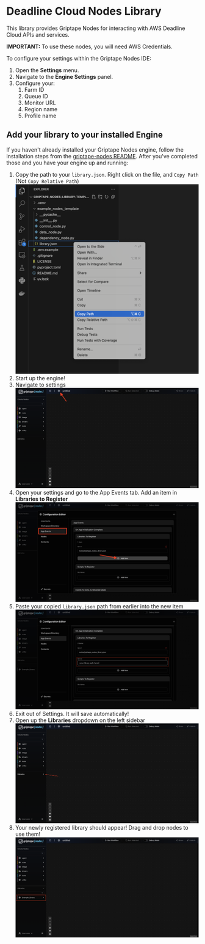 # Deadline Cloud Nodes Library

This library provides Griptape Nodes for interacting with AWS Deadline Cloud APIs and services.

**IMPORTANT:** To use these nodes, you will need AWS Credentials.

To configure your settings within the Griptape Nodes IDE:

1. Open the **Settings** menu.
1. Navigate to the **Engine Settings** panel.
1. Configure your:
   1. Farm ID
   1. Queue ID
   1. Monitor URL
   1. Region name
   1. Profile name

## Add your library to your installed Engine

If you haven't already installed your Griptape Nodes engine, follow the installation steps from the [griptape-nodes README](https://github.com/griptape-ai/griptape-nodes).
After you've completed those and you have your engine up and running:

1. Copy the path to your `library.json`. Right click on the file, and `Copy Path` (Not `Copy Relative Path`)
   ![Copy path of the library.json](./images/get_json_path.png)
1. Start up the engine!
1. Navigate to settings
   ![Open Settings](./images/open_settings.png)
1. Open your settings and go to the App Events tab. Add an item in **Libraries to Register**
   ![Add Library to Register](./images/add_library.png)
1. Paste your copied `library.json` path from earlier into the new item
   ![Paste in your absolute path](./images/paste_library.png)
1. Exit out of Settings. It will save automatically!
1. Open up the **Libraries** dropdown on the left sidebar
   ![See Libraries](./images/see_libraries.png)
1. Your newly registered library should appear! Drag and drop nodes to use them!
   ![Library Display](./images/final_image.png)
